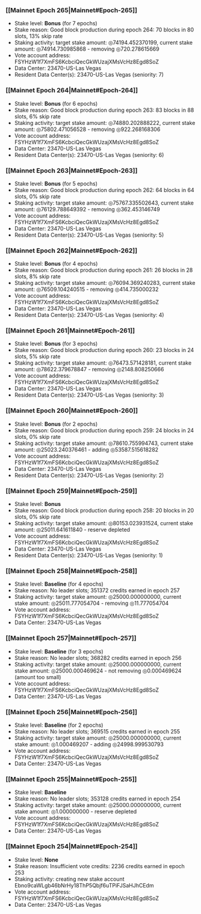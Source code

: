 ### [[Mainnet Epoch 265|Mainnet#Epoch-265]]
* Stake level: **Bonus** (for 7 epochs)
* Stake reason: Good block production during epoch 264: 70 blocks in 80 slots, 13% skip rate
* Staking activity: target stake amount: ◎74194.452370199, current stake amount: ◎74914.730985868 - removing ◎720.278615669
* Vote account address: FSYHzW1f7XmFS6KcbciQecGkWUzajXMsVcHz8Egd8SoZ
* Data Center: 23470-US-Las Vegas
* Resident Data Center(s): 23470-US-Las Vegas (seniority: 7)
### [[Mainnet Epoch 264|Mainnet#Epoch-264]]
* Stake level: **Bonus** (for 6 epochs)
* Stake reason: Good block production during epoch 263: 83 blocks in 88 slots, 6% skip rate
* Staking activity: target stake amount: ◎74880.202888222, current stake amount: ◎75802.471056528 - removing ◎922.268168306
* Vote account address: FSYHzW1f7XmFS6KcbciQecGkWUzajXMsVcHz8Egd8SoZ
* Data Center: 23470-US-Las Vegas
* Resident Data Center(s): 23470-US-Las Vegas (seniority: 6)
### [[Mainnet Epoch 263|Mainnet#Epoch-263]]
* Stake level: **Bonus** (for 5 epochs)
* Stake reason: Good block production during epoch 262: 64 blocks in 64 slots, 0% skip rate
* Staking activity: target stake amount: ◎75767.335502643, current stake amount: ◎76129.788649392 - removing ◎362.453146749
* Vote account address: FSYHzW1f7XmFS6KcbciQecGkWUzajXMsVcHz8Egd8SoZ
* Data Center: 23470-US-Las Vegas
* Resident Data Center(s): 23470-US-Las Vegas (seniority: 5)
### [[Mainnet Epoch 262|Mainnet#Epoch-262]]
* Stake level: **Bonus** (for 4 epochs)
* Stake reason: Good block production during epoch 261: 26 blocks in 28 slots, 8% skip rate
* Staking activity: target stake amount: ◎76094.369240283, current stake amount: ◎76509.104240515 - removing ◎414.735000232
* Vote account address: FSYHzW1f7XmFS6KcbciQecGkWUzajXMsVcHz8Egd8SoZ
* Data Center: 23470-US-Las Vegas
* Resident Data Center(s): 23470-US-Las Vegas (seniority: 4)
### [[Mainnet Epoch 261|Mainnet#Epoch-261]]
* Stake level: **Bonus** (for 3 epochs)
* Stake reason: Good block production during epoch 260: 23 blocks in 24 slots, 5% skip rate
* Staking activity: target stake amount: ◎76473.571428181, current stake amount: ◎78622.379678847 - removing ◎2148.808250666
* Vote account address: FSYHzW1f7XmFS6KcbciQecGkWUzajXMsVcHz8Egd8SoZ
* Data Center: 23470-US-Las Vegas
* Resident Data Center(s): 23470-US-Las Vegas (seniority: 3)
### [[Mainnet Epoch 260|Mainnet#Epoch-260]]
* Stake level: **Bonus** (for 2 epochs)
* Stake reason: Good block production during epoch 259: 24 blocks in 24 slots, 0% skip rate
* Staking activity: target stake amount: ◎78610.755994743, current stake amount: ◎25023.240376461 - adding ◎53587.515618282
* Vote account address: FSYHzW1f7XmFS6KcbciQecGkWUzajXMsVcHz8Egd8SoZ
* Data Center: 23470-US-Las Vegas
* Resident Data Center(s): 23470-US-Las Vegas (seniority: 2)
### [[Mainnet Epoch 259|Mainnet#Epoch-259]]
* Stake level: **Bonus**
* Stake reason: Good block production during epoch 258: 20 blocks in 20 slots, 0% skip rate
* Staking activity: target stake amount: ◎80153.023931524, current stake amount: ◎25011.641611840 - reserve depleted
* Vote account address: FSYHzW1f7XmFS6KcbciQecGkWUzajXMsVcHz8Egd8SoZ
* Data Center: 23470-US-Las Vegas
* Resident Data Center(s): 23470-US-Las Vegas (seniority: 1)
### [[Mainnet Epoch 258|Mainnet#Epoch-258]]
* Stake level: **Baseline** (for 4 epochs)
* Stake reason: No leader slots; 351372 credits earned in epoch 257
* Staking activity: target stake amount: ◎25000.000000000, current stake amount: ◎25011.777054704 - removing ◎11.777054704
* Vote account address: FSYHzW1f7XmFS6KcbciQecGkWUzajXMsVcHz8Egd8SoZ
* Data Center: 23470-US-Las Vegas
### [[Mainnet Epoch 257|Mainnet#Epoch-257]]
* Stake level: **Baseline** (for 3 epochs)
* Stake reason: No leader slots; 368282 credits earned in epoch 256
* Staking activity: target stake amount: ◎25000.000000000, current stake amount: ◎25000.000469624 - not removing ◎0.000469624 (amount too small)
* Vote account address: FSYHzW1f7XmFS6KcbciQecGkWUzajXMsVcHz8Egd8SoZ
* Data Center: 23470-US-Las Vegas
### [[Mainnet Epoch 256|Mainnet#Epoch-256]]
* Stake level: **Baseline** (for 2 epochs)
* Stake reason: No leader slots; 369515 credits earned in epoch 255
* Staking activity: target stake amount: ◎25000.000000000, current stake amount: ◎1.000469207 - adding ◎24998.999530793
* Vote account address: FSYHzW1f7XmFS6KcbciQecGkWUzajXMsVcHz8Egd8SoZ
* Data Center: 23470-US-Las Vegas
### [[Mainnet Epoch 255|Mainnet#Epoch-255]]
* Stake level: **Baseline**
* Stake reason: No leader slots; 353128 credits earned in epoch 254
* Staking activity: target stake amount: ◎25000.000000000, current stake amount: ◎1.000000000 - reserve depleted
* Vote account address: FSYHzW1f7XmFS6KcbciQecGkWUzajXMsVcHz8Egd8SoZ
* Data Center: 23470-US-Las Vegas
### [[Mainnet Epoch 254|Mainnet#Epoch-254]]
* Stake level: **None**
* Stake reason: Insufficient vote credits: 2236 credits earned in epoch 253
* Staking activity: creating new stake account Ebno9caWLgb46bNrHy18ThP5Qbjf6uTPiFJSaHJhCEdm
* Vote account address: FSYHzW1f7XmFS6KcbciQecGkWUzajXMsVcHz8Egd8SoZ
* Data Center: 23470-US-Las Vegas